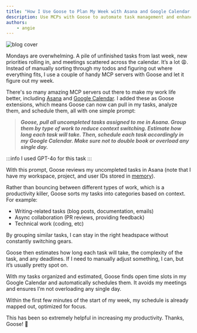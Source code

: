 ```yaml
---
title: "How I Use Goose to Plan My Week with Asana and Google Calendar MCPs"
description: Use MCPs with Goose to automate task management and enhance productivity.
authors: 
    - angie
---
```


![blog cover](mcp-planner.png)

Mondays are overwhelming. A pile of unfinished tasks from last week, new priorities rolling in, and meetings scattered across the calendar. It’s a lot 😩. Instead of manually sorting through my todos and figuring out where everything fits, I use a couple of handy MCP servers with Goose and let it figure out my week.

<!--truncate-->

There's so many amazing MCP servers out there to make my work life better, including [Asana](https://github.com/roychri/mcp-server-asana) and [Google Calendar](https://www.pulsemcp.com/servers?q=google+calendar). I added these as Goose extensions, which means Goose can now can pull in my tasks, analyze them, and schedule them, all with one simple prompt:

> _**Goose, pull all uncompleted tasks assigned to me in Asana. Group them by type of work to reduce context switching. Estimate how long each task will take. Then, schedule each task accordingly in my Google Calendar.  Make sure not to double book or overload any single day.**_


:::info
I used GPT-4o for this task
:::

With this prompt, Goose reviews my uncompleted tasks in Asana (note that I have my workspace, project, and user IDs stored in [memory](/docs/mcp/memory-mcp)).

Rather than bouncing between different types of work, which is a productivity killer, Goose sorts my tasks into categories based on context. For example:

* Writing-related tasks (blog posts, documentation, emails)
* Async collaboration (PR reviews, providing feedback)
* Technical work (coding, etc)

By grouping similar tasks, I can stay in the right headspace without constantly switching gears.

Goose then estimates how long each task will take, the complexity of the task, and any deadlines. If I need to manually adjust something, I can, but it’s usually pretty spot on.

With my tasks organized and estimated, Goose finds open time slots in my Google Calendar and automatically schedules them. It avoids my meetings and ensures I’m not overloading any single day.

Within the first few minutes of the start of my week, my schedule is already mapped out, optimized for focus.

This has been so extremely helpful in increasing my productivity. Thanks, Goose! 🚀



<head>
  <meta property="og:title" content="MCP in Action: How I Use AI to Plan My Week with Goose, Asana, and Google Calendar" />
  <meta property="og:type" content="article" />
  <meta property="og:url" content="https://block.github.io/goose/blog/2025/03/20/asana-calendar-mcp" />
  <meta property="og:description" content="Use MCPs with Goose to automate task management and enhance productivity." />
  <meta property="og:image" content="http://block.github.io/goose/assets/images/mcp-planner-761303c5ddcd5c79ed853536e3f87bcf.png" />
  <meta name="twitter:card" content="summary_large_image" />
  <meta property="twitter:domain" content="block.github.io/goose" />
  <meta name="twitter:title" content="MCP in Action: How I Use AI to Plan My Week with Goose, Asana, and Google Calendar" />
  <meta name="twitter:description" content="Use MCPs with Goose to automate task management and enhance productivity." />
  <meta name="twitter:image" content="http://block.github.io/goose/assets/images/mcp-planner-761303c5ddcd5c79ed853536e3f87bcf.png" />
</head>